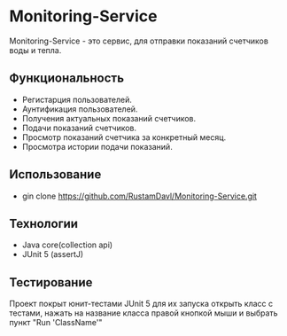 # Monitoring-Service
Monitoring-Service - это сервис, для отправки показаний счетчиков воды и тепла.

## Функциональность
- Регистарция пользователей.
- Аунтификация пользователей.
- Получения актуальных показаний счетчиков.
- Подачи показаний счетчиков.
- Просмотр показаний счетчика за конкретный месяц.
- Просмотра истории подачи показаний.

## Использование
- gin clone https://github.com/RustamDavl/Monitoring-Service.git

## Технологии
* Java core(collection api)
* JUnit 5 (assertJ)

## Тестирование
Проект покрыт юнит-тестами JUnit 5 для их запуска открыть класс с тестами, нажать на название класса правой кнопкой мыши и выбрать пункт "Run 'ClassName'"
